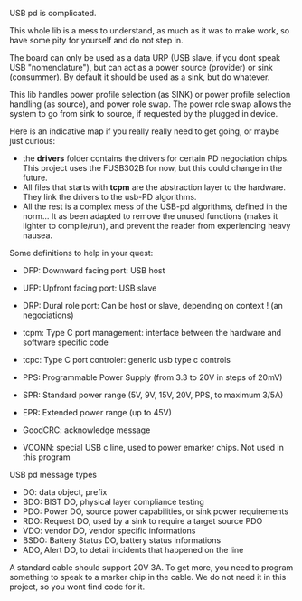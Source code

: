 USB pd is complicated.

This whole lib is a mess to understand, as much as it was to make work, so have some pity for yourself and do not step in.

The board can only be used as a data URP (USB slave, if you dont speak USB "nomenclature"), but can act as a power source (provider) or sink (consummer).
By default it should be used as a sink, but do whatever.

This lib handles power profile selection (as SINK) or power profile selection handling (as source), and power role swap.
The power role swap allows the system to go from sink to source, if requested by the plugged in device.

Here is an indicative map if you really really need to get going, or maybe just curious:
- the **drivers** folder contains the drivers for certain PD negociation chips. This project uses the FUSB302B for now, but this could change in the future.
- All files that starts with **tcpm** are the abstraction layer to the hardware. They link the drivers to the usb-PD algorithms.
- All the rest is a complex mess of the USB-pd algorithms, defined in the norm... It as been adapted to remove the unused functions (makes it lighter to compile/run), and prevent the reader from experiencing heavy nausea.


Some definitions to help in your quest:
- DFP: Downward facing port: USB host
- UFP: Upfront facing port: USB slave
- DRP: Dural role port: Can be host or slave, depending on context ! (an negociations)
- tcpm: Type C port management: interface between the hardware and software specific code
- tcpc: Type C port controler: generic usb type c controls
- PPS: Programmable Power Supply (from 3.3 to 20V in steps of 20mV)
- SPR: Standard power range (5V, 9V, 15V, 20V, PPS, to maximum 3/5A)
- EPR: Extended power range (up to 45V)
- GoodCRC: acknowledge message

- VCONN: special USB c line, used to power emarker chips. Not used in this program

USB pd message types
- DO: data object, prefix
- BDO: BIST DO, physical layer compliance testing
- PDO: Power DO, source power capabilities, or sink power requirements
- RDO: Request DO, used by a sink to require a target source PDO
- VDO: vendor DO, vendor specific informations
- BSDO: Battery Status DO, battery status informations
- ADO, Alert DO, to detail incidents that happened on the line


A standard cable should support 20V 3A.
To get more, you need to program something to speak to a marker chip in the cable.
We do not need it in this project, so you wont find code for it.